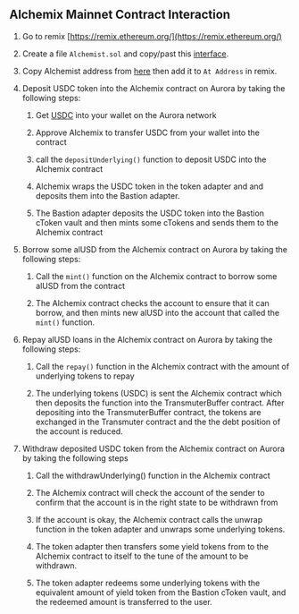 ## Alchemix Mainnet Contract Interaction

1.  Go to remix [https://remix.ethereum.org/](https://remix.ethereum.org/)
    
2.  Create a file `Alchemist.sol` and copy/past this [interface](https://github.com/Transcendence-Finance/Alchemix/blob/main/contracts/interfaces/alchemist/IAlchemistV2Actions.sol).
    
3.  Copy Alchemist address from [here](https://github.com/Transcendence-Finance/Alchemix/blob/main/deployments/aurora_mainnet/AlchemistV2_Proxy.json) then add it to `At Address`​ in remix.
    
4.  Deposit USDC token into the Alchemix contract on Aurora by taking the following steps:
    
    1.  Get [USDC](https://aurorascan.dev/token/0xb12bfca5a55806aaf64e99521918a4bf0fc40802) into your wallet on the Aurora network
    
    2.  Approve Alchemix to transfer USDC from your wallet into the contract
    
    3.  call the `depositUnderlying()` function to deposit USDC into the Alchemix contract
    
    4.  Alchemix wraps the USDC token in the token adapter and and deposits them into the Bastion adapter.
    
    5.  The Bastion adapter deposits the USDC token into the Bastion cToken vault and then mints some cTokens and sends them to the Alchemix contract
    
5.  Borrow some alUSD from the Alchemix contract on Aurora by taking the following steps:
    
    1.  Call the `mint()` function on the Alchemix contract to borrow some alUSD from the contract
    
    2.  The Alchemix contract checks the account to ensure that it can borrow, and then mints new alUSD into the account that called the `mint()` function.
    
6.  Repay alUSD loans in the Alchemix contract on Aurora by taking the following steps:
    
    1.  Call the `repay()` function in the Alchemix contract with the amount of underlying tokens to repay
    
    2.  The underlying tokens (USDC) is sent the Alchemix contract which then deposits the function into the TransmuterBuffer contract. After depositing into the TransmuterBuffer contract, the tokens are exchanged in the Transmuter contract and the the debt position of the account is reduced.
    
7.  Withdraw deposited USDC token from the Alchemix contract on Aurora by taking the following steps
    
    1.  Call the withdrawUnderlying() function in the Alchemix contract
    
    2.  The Alchemix contract will check the account of the sender to confirm that the account is in the right state to be withdrawn from
    
    3.  If the account is okay, the Alchemix contract calls the unwrap function in the token adapter and unwraps some underlying tokens.
    
    4.  The token adapter then transfers some yield tokens from to the Alchemix contract to itself to the tune of the amount to be withdrawn.
    
    5.  The token adapter redeems some underlying tokens with the equivalent amount of yield token from the Bastion cToken vault, and the redeemed amount is transferred to the user.